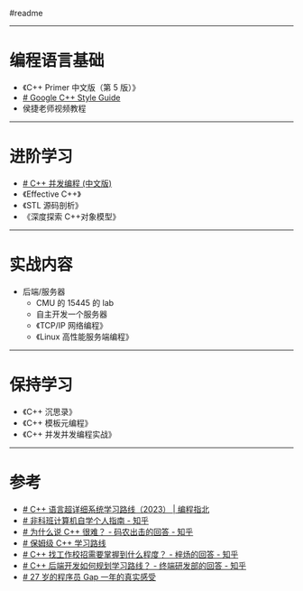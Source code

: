 #readme 

---
# 编程语言基础

- 《C++ Primer 中文版（第 5 版）》
- [# Google C++ Style Guide](https://google.github.io/styleguide/cppguide.html)
- 侯捷老师视频教程

---
# 进阶学习

- [# C++ 并发编程 (中文版)](https://www.bookstack.cn/read/Cpp_Concurrency_In_Action/README.md)
- 《Effective C++》
- 《STL 源码剖析》
- 《深度探索 C++对象模型》

---
# 实战内容

- 后端/服务器
	- CMU 的 15445 的 lab
	- 自主开发一个服务器
	- 《TCP/IP 网络编程》
	- 《Linux 高性能服务端编程》

---
# 保持学习

- 《C++ 沉思录》
- 《C++ 模板元编程》
- 《C++ 并发并发编程实战》

---
# 参考

- [# C++ 语言超详细系统学习路线（2023） | 编程指北](https://csguide.cn/roadmap/cpp/how_to_learn_cpp.html#%E4%B8%80%E3%80%81%E5%85%A5%E9%97%A8)
- [# 非科班计算机自学个人指南 - 知乎](https://zhuanlan.zhihu.com/p/386036259)
- [# 为什么说 C++ 很难？ - 码农出击的回答 - 知乎](https://www.zhihu.com/question/357354437/answer/2617331811)
- [# 保姆级 C++ 学习路线](https://mp.weixin.qq.com/s/QCtQoIOg6_f1GX9rT8jG4Q)
- [# C++ 找工作校招需要掌握到什么程度？ - 梓炀的回答 - 知乎](https://www.zhihu.com/question/585465188/answer/2928891679)
- [# C++ 后端开发如何规划学习路线？ - 终端研发部的回答 - 知乎](https://www.zhihu.com/question/452409630/answer/3167010580)
- [# 27 岁的程序员 Gap 一年的真实感受](https://mp.weixin.qq.com/s/lWEM0JlBd7bwSb8-C3Uztw)